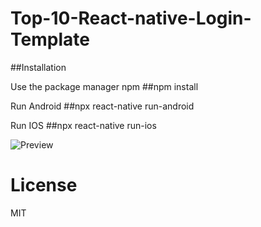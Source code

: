 
# Top-10-React-native-Login-Template

##Installation

Use the package manager npm
##npm install

Run Android
##npx react-native run-android

Run IOS
##npx react-native run-ios

![Preview](https://user-images.githubusercontent.com/71764995/103735786-039da680-5019-11eb-88af-473cbb034d01.gif)
# License
MIT
